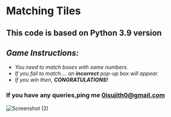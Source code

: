 # Matching Tiles
## This code is based on Python 3.9 version
## *Game Instructions:*
- *You need to match boxes with same numbers.*
- *If you fail to match.... an **incorrect** pop-up box will appear.*
- *If you win then, **CONGRATULATIONS!***
### If you have any queries,ping me <0isujith0@gmail.com>
![Screenshot (2)](https://user-images.githubusercontent.com/75260608/101240699-fbe79b00-3716-11eb-8dc4-90c938a08cde.png)


